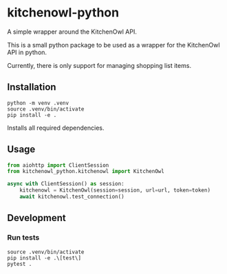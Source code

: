 # kitchenowl-python 
A simple wrapper around the KitchenOwl API.

This is a small python package to be used as a wrapper for the KitchenOwl API in python.

Currently, there is only support for managing shopping list items.

## Installation

```shell
python -m venv .venv
source .venv/bin/activate
pip install -e .
```
Installs all required dependencies.

## Usage

```python
from aiohttp import ClientSession
from kitchenowl_python.kitchenowl import KitchenOwl

async with ClientSession() as session:
    kitchenowl = KitchenOwl(session=session, url=url, token=token)
    await kitchenowl.test_connection()

```

## Development

### Run tests

```shell
source .venv/bin/activate
pip install -e .\[test\]
pytest .
```


